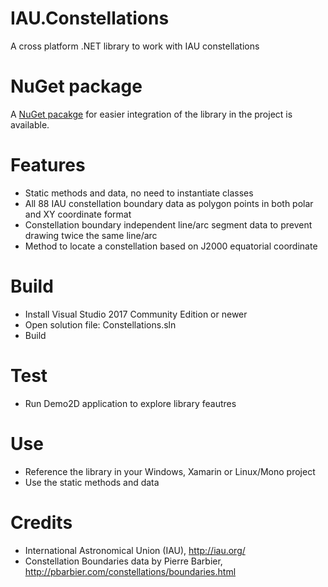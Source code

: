 # IAU.Constellations
A cross platform .NET library to work with IAU constellations

NuGet package
============
A [NuGet pacakge](https://www.myget.org/feed/laheller/package/nuget/IAU.Constellations) for easier integration of the library in the project is available.

Features
========
- Static methods and data, no need to instantiate classes
- All 88 IAU constellation boundary data as polygon points in both polar and XY coordinate format
- Constellation boundary independent line/arc segment data to prevent drawing twice the same line/arc
- Method to locate a constellation based on J2000 equatorial coordinate 

Build
=====
- Install Visual Studio 2017 Community Edition or newer
- Open solution file: Constellations.sln
- Build

Test
====
- Run Demo2D application to explore library feautres

Use
===
- Reference the library in your Windows, Xamarin or Linux/Mono project
- Use the static methods and data

Credits
=======
- International Astronomical Union (IAU),
http://iau.org/
- Constellation Boundaries data by Pierre Barbier,
http://pbarbier.com/constellations/boundaries.html
